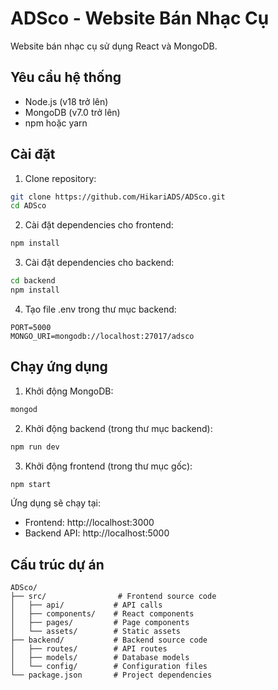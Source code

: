 # ADSco - Website Bán Nhạc Cụ

Website bán nhạc cụ sử dụng React và MongoDB.

## Yêu cầu hệ thống

- Node.js (v18 trở lên)
- MongoDB (v7.0 trở lên)
- npm hoặc yarn

## Cài đặt

1. Clone repository:
```bash
git clone https://github.com/HikariADS/ADSco.git
cd ADSco
```

2. Cài đặt dependencies cho frontend:
```bash
npm install
```

3. Cài đặt dependencies cho backend:
```bash
cd backend
npm install
```

4. Tạo file .env trong thư mục backend:
```
PORT=5000
MONGO_URI=mongodb://localhost:27017/adsco
```

## Chạy ứng dụng

1. Khởi động MongoDB:
```bash
mongod
```

2. Khởi động backend (trong thư mục backend):
```bash
npm run dev
```

3. Khởi động frontend (trong thư mục gốc):
```bash
npm start
```

Ứng dụng sẽ chạy tại:
- Frontend: http://localhost:3000
- Backend API: http://localhost:5000

## Cấu trúc dự án

```
ADSco/
├── src/                # Frontend source code
│   ├── api/           # API calls
│   ├── components/    # React components
│   ├── pages/         # Page components
│   └── assets/        # Static assets
├── backend/           # Backend source code
│   ├── routes/        # API routes
│   ├── models/        # Database models
│   └── config/        # Configuration files
└── package.json       # Project dependencies
``` 